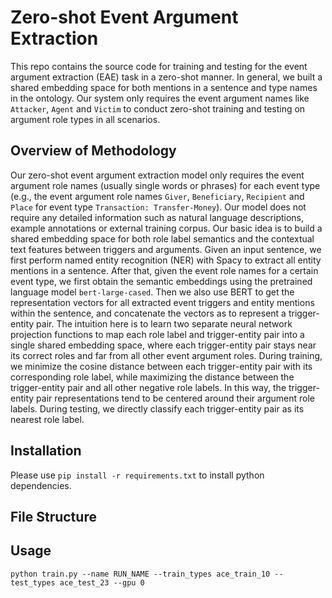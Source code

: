 # Zero-shot Event Argument Extraction
This repo contains the source code for training and testing for the event argument extraction (EAE) task in a zero-shot manner. In general, we built a shared embedding space for both mentions in a sentence and type names in the ontology. Our system only requires the event argument names like `Attacker`, `Agent` and `Victim` to conduct zero-shot training and testing on argument role types in all scenarios.

## Overview of Methodology
Our zero-shot event argument extraction model only requires the event argument role names (usually single words or phrases) for each event type (e.g., the event argument role names `Giver`, `Beneficiary`, `Recipient` and `Place` for event type `Transaction: Transfer-Money`).
Our model does not require any detailed information such as natural language descriptions, example annotations or external training corpus.
Our basic idea is to build a shared embedding space for both role label semantics and the contextual text features between triggers and arguments.
Given an input sentence, we first perform named entity recognition (NER) with Spacy to extract all entity mentions in a sentence.
After that, given the event role names for a certain event type, we first obtain the semantic embeddings using the pretrained language model `bert-large-cased`.
Then we also use BERT to get the representation vectors for all extracted event triggers and entity mentions within the sentence, and concatenate the vectors as to represent a trigger-entity pair.
The intuition here is to learn two separate neural network projection functions to map each role label and trigger-entity pair into a single shared embedding space, where each trigger-entity pair stays near its correct roles and far from all other event argument roles.
During training, we minimize the cosine distance between each trigger-entity pair with its corresponding role label, while maximizing the distance between the trigger-entity pair and all other negative role labels.
In this way, the trigger-entity pair representations tend to be centered around their argument role labels.
During testing, we directly classify each trigger-entity pair as its nearest role label. 

## Installation
Please use `pip install -r requirements.txt` to install python dependencies.

## File Structure


## Usage
`python train.py --name RUN_NAME --train_types ace_train_10 --test_types ace_test_23 --gpu 0`
